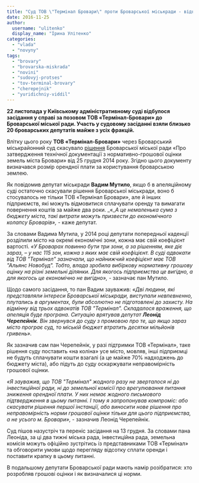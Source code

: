 ```yaml
---
title: "Суд ТОВ \"Термінал Бровари\" проти Броварської міськради - відклали"
date: 2016-11-25
author: 
  username: "ulitenko"
  display_name: "Ірина Улітенко"
categories: 
  - "vlada"
  - "novyny"
tags: 
  - "brovary"
  - "brovarska-miskrada"
  - "novini"
  - "sudovyj-protses"
  - "tov-terminal-brovary"
  - "cherepejnik"
  - "yuridichniy-viddil"
---
```


**22 листопада у Київському адміністративному суді відбулося засідання у справі за позовом ТОВ «Термінал-Бровари» до Броварської міської ради. Участь у судовому засіданні взяли близько 20 броварських депутатів майже з усіх фракцій.** 

Влітку цього року **ТОВ «Термінал-Бровари»** через Броварський міськрайонний суд скасувало [рішення](http://www.brovary.kiev.ua/r%D1%96shennya-m%D1%96sko%D1%97-radi-v%D1%96d-25122014-%E2%84%96-1378-50-06-pro-zatverdzhennya-tekhn%D1%96chno%D1%97-dokumentats%D1%96%D1%97-z-norma) Броварської міської ради «Про затвердження технічної документації з нормативно-грошової оцінки земель міста Бровари» від 25 грудня 2014 року. Згідно цього документу визначався розмір орендної плати за користування броварською землею.

Як повідомив депутат міськради **Вадим Мутило**, якщо б в апеляційному суді остаточно скасували рішення Броварської міськради, воно б стосувалось не тільки ТОВ «Термінал Бровари», але й інших підприємств, які можуть відмовитися сплачувати оренду та вимагати повернення коштів за майже два роки. _«__А це немаленька сума з бюджету міста, такі витрати можуть призвести до економічного колапсу Броварів»,_ - каже депутат.

За словами Вадима Мутила, у 2014 році депутати попередньої каденції розділили місто на окремі економічні зони, кожна має свій коефіцієнт вартості. _«У Броварах повинно бути три зони, а за рішенням, яке діє зараз, – у нас 115 зон, кожна з яких має свій коефіцієнт. В суді адвокати від ТОВ "Термінал" зазначали, що найнижчий коефіцієнт має ТОВ "Альянс Новобуд". Тобто, влада зробила вибіркову нормативну грошову оцінку на різні земельні ділянки. Для якогось підприємства це вигідно, а для якогось це економічно не вигідно»,_ - зазначає пан Мутило.

Щодо самого засідання, то пан Вадим зауважив: _«Дві людини, які представляли інтереси Броварської міськради, виступали невпевненно, плутались в аргументах, були абсолютно не підготовлені до захисту. На відмінну від трьох адвокатів ТОВ "Термінал". Складалося враження, що апеляція буде програна. Ситуацію врятував депутат **Леонід Черепейнік**. Він звернувся до суду з промовою про те, що якщо зараз місто програє суд, то міській бюджет втратить десятки мільйонів гривень»._

Як зазначив сам пан Черепейнік, у разі підтримки ТОВ «Термінал», таке рішення суду поставить «на коліна» усе місто, мовляв, інші підприємці не будуть сплачувати кошти взагалі (а це майже 70% надходжень до бюджету міста), або підуть до суду оскаржувати неправомірність грошової оцінки.

_«Я зауважив, що ТОВ "Термінал" жодного разу не зверталося ні до інвестиційної ради, ні до земельної комісії про врегулювання питання зниження орендної плати. У них немає жодного письмового підтвердження в цьому питанні. І тому я запропонував компроміс: або скасувати рішення першої інстанції, або виносити нове рішення про неправомірність норми грошової оцінки тільки для цього підприємства, а не усього м. Бровари»,_ - зазначив Леонід Черепейнік.

Суд пішов назустріч та переніс засідання на 13 грудня. За словами пана Леоніда, за ці два тижні міська рада, інвестиційна рада, земельна комісія можуть офіційно зустрітись із представниками ТОВ «Термінал» та обговорити умови щодо перегляду відсотку сплати оренди і поставити крапку в цьому питанні.

В подальшому депутати Броварської ради мають намір розібратися: хто розробляв грошові оцінки і як визначалися ці норми.
